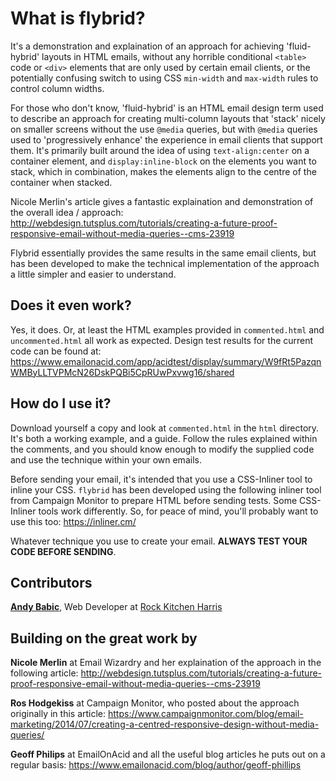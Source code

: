 # What is flybrid?

It's a demonstration and explaination of an approach for achieving 'fluid-hybrid' layouts in HTML emails, without any horrible conditional `<table>` code or `<div>` elements that are only used by certain email clients, or the potentially confusing switch to using CSS `min-width` and `max-width` rules to control column widths.

For those who don't know, 'fluid-hybrid' is an HTML email design term used to describe an approach for creating multi-column layouts that 'stack' nicely on smaller screens without the use `@media` queries, but with `@media` queries used to 'progressively enhance' the experience in email clients that support them. It's primarily built around the idea of using `text-align:center` on a container element, and `display:inline-block` on the elements you want to stack, which in combination, makes the elements align to the centre of the container when stacked.

Nicole Merlin's article gives a fantastic explaination and demonstration of the overall idea / approach:
http://webdesign.tutsplus.com/tutorials/creating-a-future-proof-responsive-email-without-media-queries--cms-23919

Flybrid essentially provides the same results in the same email clients, but has been developed to make the technical implementation of the approach a little simpler and easier to understand.


## Does it even work?

Yes, it does. Or, at least the HTML examples provided in `commented.html` and `uncommented.html` all work as expected. Design test results for the current code can be found at: https://www.emailonacid.com/app/acidtest/display/summary/W9fRt5PazqnWMByLLTVPMcN26DskPQBi5CpRUwPxvwg16/shared

## How do I use it?

Download yourself a copy and look at `commented.html` in the `html` directory. It's both a working example, and a guide. Follow the rules explained within the comments, and you should know enough to modify the supplied code and use the technique within your own emails.

Before sending your email, it's intended that you use a CSS-Inliner tool to inline your CSS. `flybrid` has been developed using the following inliner tool from Campaign Monitor to prepare HTML before sending tests. Some CSS-Inliner tools work differently. So, for peace of mind, you'll probably want to use this too:
https://inliner.cm/

Whatever technique you use to create your email. **ALWAYS TEST YOUR CODE BEFORE SENDING**.

## Contributors

**[Andy Babic](http://twitter.com/andyjbabic "I'm on twitter")**, Web Developer at [Rock Kitchen Harris](https://www.rkh.co.uk)

## Building on the great work by

**Nicole Merlin** at Email Wizardry and her explaination of the approach in the following article: http://webdesign.tutsplus.com/tutorials/creating-a-future-proof-responsive-email-without-media-queries--cms-23919
 
**Ros Hodgekiss** at Campaign Monitor, who posted about the approach originally in this article:
https://www.campaignmonitor.com/blog/email-marketing/2014/07/creating-a-centred-responsive-design-without-media-queries/
 
**Geoff Philips** at EmailOnAcid and all the useful blog articles he puts out on a regular basis:
https://www.emailonacid.com/blog/author/geoff-phillips

